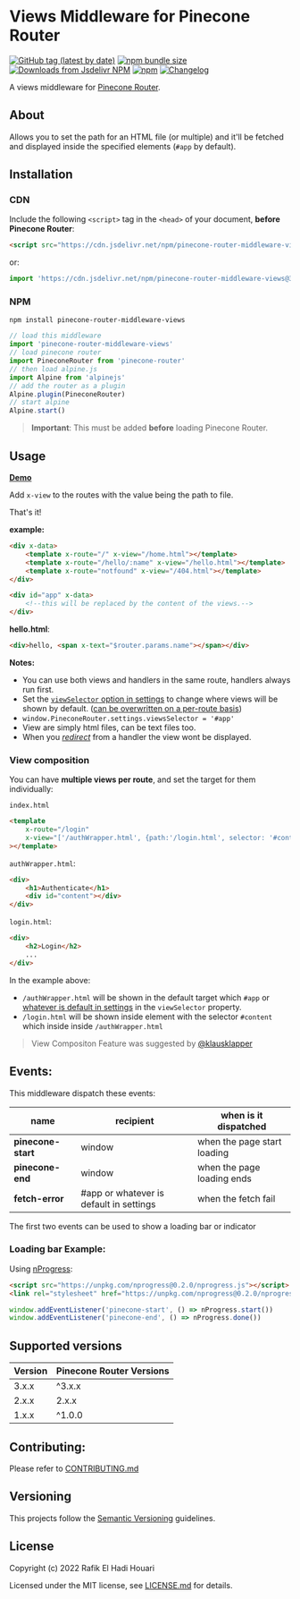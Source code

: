 # Views Middleware for Pinecone Router

[![GitHub tag (latest by date)](https://img.shields.io/github/v/tag/pinecone-router/middleware-views?color=%2337C8AB&label=version&sort=semver)](https://github.com/pinecone-router/middleware-views/tree/3.0.1)
[![npm bundle size](https://img.shields.io/bundlephobia/minzip/pinecone-router-middleware-views?color=37C8AB)](https://bundlephobia.com/result?p=pinecone-router-middleware-views@3.0.1)
[![Downloads from Jsdelivr NPM](https://img.shields.io/jsdelivr/npm/hm/pinecone-router-middleware-views?color=%2337C8AB&&logo=npm)](https://www.jsdelivr.com/package/npm/pinecone-router-middleware-views)
[![npm](https://img.shields.io/npm/dm/pinecone-router-middleware-views?color=37C8AB&label=npm&logo=npm&logoColor=37C8AB)](https://npmjs.com/package/pinecone-router-middleware-views)
[![Changelog](https://img.shields.io/badge/change-log-%2337C8AB)](/CHANGELOG.md)

A views middleware for [Pinecone Router](https://github.com/pinecone-router/router).

## About

Allows you to set the path for an HTML file (or multiple) and it'll be fetched and displayed inside the specified elements (`#app` by default).

## Installation

### CDN

Include the following `<script>` tag in the `<head>` of your document, **before Pinecone Router**:

```html
<script src="https://cdn.jsdelivr.net/npm/pinecone-router-middleware-views@3.x.x/dist/views.min.js"></script>
```

or:

```javascript
import 'https://cdn.jsdelivr.net/npm/pinecone-router-middleware-views@3.x.x/dist/views.min.js'
```

### NPM

```
npm install pinecone-router-middleware-views
```

```javascript
// load this middleware
import 'pinecone-router-middleware-views'
// load pinecone router
import PineconeRouter from 'pinecone-router'
// then load alpine.js
import Alpine from 'alpinejs'
// add the router as a plugin
Alpine.plugin(PineconeRouter)
// start alpine
Alpine.start()
```

> **Important**: This must be added **before** loading Pinecone Router.

## Usage

[**Demo**](https://pinecone-example-views.vercel.app)

Add `x-view` to the routes with the value being the path to file.

That's it!

**example:**

```html
<div x-data>
	<template x-route="/" x-view="/home.html"></template>
	<template x-route="/hello/:name" x-view="/hello.html"></template>
	<template x-route="notfound" x-view="/404.html"></template>
</div>

<div id="app" x-data>
	<!--this will be replaced by the content of the views.-->
</div>
```

**hello.html**:

```html
<div>hello, <span x-text="$router.params.name"></span></div>
```

**Notes:**

-   You can use both views and handlers in the same route, handlers always run first.
-   Set the [`viewSelector` option in settings](https://github.com/pinecone-router/router#settings) to change where views will be shown by default. ([can be overwritten on a per-route basis](###multiple-views-per-route))
-   `window.PineconeRouter.settings.viewsSelector = '#app'`
-   View are simply html files, can be text files too.
-   When you [_redirect_](https://github.com/pinecone-router/router#redirecting) from a handler the view wont be displayed.

### View composition

You can have **multiple views per route**, and set the target for them individually:

`index.html`

```html
<template
	x-route="/login"
	x-view="['/authWrapper.html', {path:'/login.html', selector: '#content'}]"
></template>
```

`authWrapper.html`:

```html
<div>
	<h1>Authenticate</h1>
	<div id="content"></div>
</div>
```

`login.html`:

```html
<div>
	<h2>Login</h2>
	...
</div>
```

In the example above:

-   `/authWrapper.html` will be shown in the default target which `#app` or [whatever is default in settings](https://github.com/pinecone-router/router#settings) in the `viewSelector` property.
-   `/login.html` will be shown inside element with the selector `#content` which inside inside `/authWrapper.html`

> View Compositon Feature was suggested by [@klausklapper](https://github.com/klausklapper)

## Events:

This middleware dispatch these events:

| name               | recipient                               | when is it dispatched       |
| ------------------ | --------------------------------------- | --------------------------- |
| **pinecone-start** | window                                  | when the page start loading |
| **pinecone-end**   | window                                  | when the page loading ends  |
| **fetch-error**    | #app or whatever is default in settings | when the fetch fail         |

The first two events can be used to show a loading bar or indicator

### Loading bar Example:

Using [nProgress](http://ricostacruz.com/nprogress):

```html
<script src="https://unpkg.com/nprogress@0.2.0/nprogress.js"></script>
<link rel="stylesheet" href="https://unpkg.com/nprogress@0.2.0/nprogress.css" />
```

```js
window.addEventListener('pinecone-start', () => nProgress.start())
window.addEventListener('pinecone-end', () => nProgress.done())
```

## Supported versions

| Version | Pinecone Router Versions |
| ------- | ------------------------ |
| 3.x.x   | ^3.x.x                   |
| 2.x.x   | 2.x.x                    |
| 1.x.x   | ^1.0.0                   |

## Contributing:

Please refer to [CONTRIBUTING.md](/CONTRIBUTING.md)

## Versioning

This projects follow the [Semantic Versioning](https://semver.org/) guidelines.

## License

Copyright (c) 2022 Rafik El Hadi Houari

Licensed under the MIT license, see [LICENSE.md](LICENSE.md) for details.
